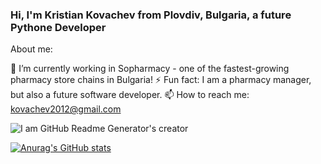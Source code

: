 ### Hi, I'm Kristian Kovachev from Plovdiv, Bulgaria, a future Pythone Developer

About me:

🔭 I’m currently working in Sopharmacy - one of the fastest-growing pharmacy store chains in Bulgaria!
⚡ Fun fact: I am a pharmacy manager, but also a future software developer.
📫 How to reach me: kovachev2012@gmail.com

![I am GitHub Readme Generator's creator](https://codersera.com/blog/wp-content/uploads/2021/10/python-developer-672x372.jpeg)

[![Anurag's GitHub stats](https://github-readme-stats.vercel.app/api?username=KrisKov76)](https://github.com/anuraghazra/github-readme-stats)
